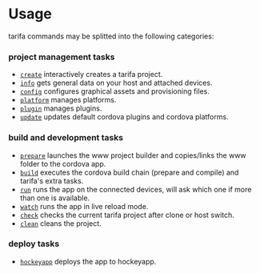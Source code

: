 # Usage

tarifa commands may be splitted into the following categories:

### project management tasks

* [`create`](./create.md) interactively creates a tarifa project.
* [`info`](./info.md) gets general data on your host and attached devices.
* [`config`](./config.md) configures graphical assets and provisioning files.
* [`platform`](./platform.md) manages platforms.
* [`plugin`](./plugin.md) manages plugins.
* [`update`](./update.md) updates default cordova plugins and cordova platforms.

### build and development tasks

* [`prepare`](./prepare.md) launches the www project builder and copies/links the www folder to the cordova app.
* [`build`](./build.md) executes the cordova build chain (prepare and compile) and tarifa's extra tasks.
* [`run`](./run.md) runs the app on the connected devices, will ask which one if more than
one is available.
* [`watch`](./watch.md) runs the app in live reload mode.
* [`check`](./check.md) checks the current tarifa project after clone or host switch.
* [`clean`](./clean.md) cleans the project.

### deploy tasks

* [`hockeyapp`](./hockeyapp.md) deploys the app to hockeyapp.
